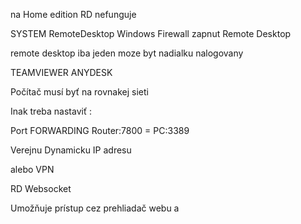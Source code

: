 

na Home edition RD nefunguje

SYSTEM RemoteDesktop
Windows Firewall zapnut Remote Desktop



remote desktop iba jeden moze byt nadialku nalogovany

TEAMVIEWER
ANYDESK

Počítač musí byť na rovnakej sieti

Inak treba nastaviť :

Port FORWARDING
Router:7800 = PC:3389

Verejnu Dynamicku IP adresu

alebo VPN

RD Websocket

Umožňuje prístup cez prehliadač webu a 